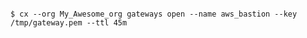 <!-- layout:code post: gateway_example -->

```

$ cx --org My_Awesome_org gateways open --name aws_bastion --key /tmp/gateway.pem --ttl 45m

```

